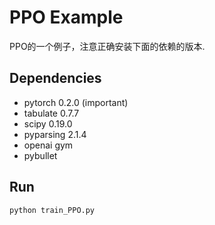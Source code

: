 # PPO Example
PPO的一个例子，注意正确安装下面的依赖的版本.

## Dependencies
* pytorch 0.2.0 (important)
* tabulate 0.7.7
* scipy 0.19.0
* pyparsing 2.1.4
* openai gym
* pybullet

## Run
```
python train_PPO.py
```
